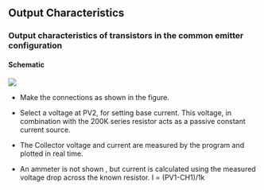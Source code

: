 Output Characteristics
---

### Output characteristics of transistors in the common emitter configuration

#### Schematic

![](file:///android_asset/DOC_HTML/apps/images/schematics/tranCE.svg@100%|auto)

* Make the connections as shown in the figure.

* Select a voltage at PV2, for setting base current. This voltage, in combination with the 200K series resistor acts as a passive constant current source.

* The Collector voltage and current are measured by the program and plotted in real time.

* An ammeter is not shown , but current is calculated using the measured voltage drop across the known resistor. I = (PV1-CH1)/1k


